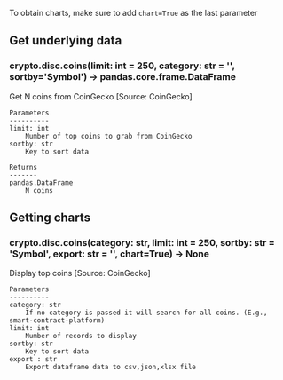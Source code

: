 To obtain charts, make sure to add `chart=True` as the last parameter

## Get underlying data 
### crypto.disc.coins(limit: int = 250, category: str = '', sortby='Symbol') -> pandas.core.frame.DataFrame

Get N coins from CoinGecko [Source: CoinGecko]

    Parameters
    ----------
    limit: int
        Number of top coins to grab from CoinGecko
    sortby: str
        Key to sort data

    Returns
    -------
    pandas.DataFrame
        N coins

## Getting charts 
### crypto.disc.coins(category: str, limit: int = 250, sortby: str = 'Symbol', export: str = '', chart=True) -> None

Display top coins [Source: CoinGecko]

    Parameters
    ----------
    category: str
        If no category is passed it will search for all coins. (E.g., smart-contract-platform)
    limit: int
        Number of records to display
    sortby: str
        Key to sort data
    export : str
        Export dataframe data to csv,json,xlsx file
